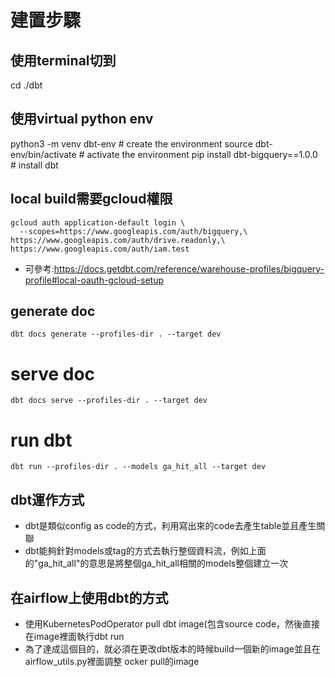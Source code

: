 # 建置步驟
## 使用terminal切到
cd ./dbt

## 使用virtual python env
python3 -m venv dbt-env             # create the environment
source dbt-env/bin/activate         # activate the environment
pip install dbt-bigquery==1.0.0     # install dbt

## local build需要gcloud權限
```
gcloud auth application-default login \
  --scopes=https://www.googleapis.com/auth/bigquery,\
https://www.googleapis.com/auth/drive.readonly,\
https://www.googleapis.com/auth/iam.test
```
- 可參考:https://docs.getdbt.com/reference/warehouse-profiles/bigquery-profile#local-oauth-gcloud-setup

## generate doc
```
dbt docs generate --profiles-dir . --target dev
```

# serve doc
```
dbt docs serve --profiles-dir . --target dev
```

# run dbt
```
dbt run --profiles-dir . --models ga_hit_all --target dev
```

## dbt運作方式
- dbt是類似config as code的方式，利用寫出來的code去產生table並且產生關聯
- dbt能夠針對models或tag的方式去執行整個資料流，例如上面的"ga_hit_all"的意思是將整個ga_hit_all相關的models整個建立一次

## 在airflow上使用dbt的方式
- 使用KubernetesPodOperator pull dbt image(包含source code，然後直接在image裡面執行dbt run 
- 為了達成這個目的，就必須在更改dbt版本的時候build一個新的image並且在airflow_utils.py裡面調整 ocker pull的image